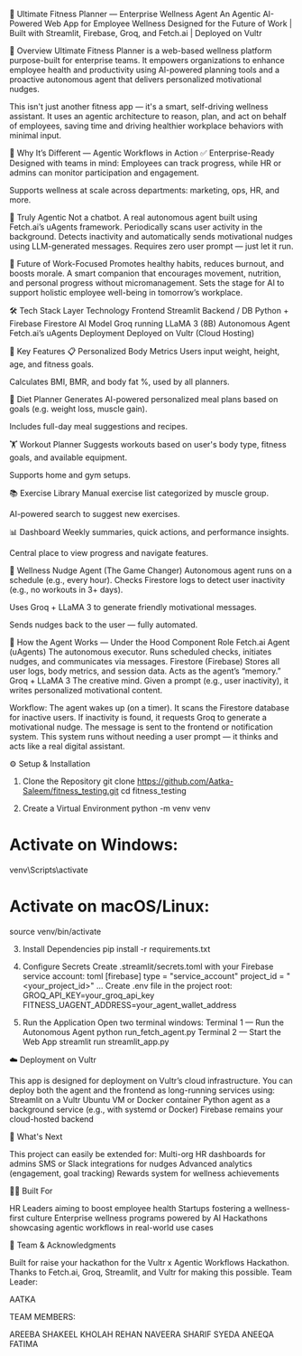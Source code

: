 💪 Ultimate Fitness Planner — Enterprise Wellness Agent
An Agentic AI-Powered Web App for Employee Wellness
Designed for the Future of Work | Built with Streamlit, Firebase, Groq, and Fetch.ai | Deployed on Vultr

🌟 Overview
Ultimate Fitness Planner is a web-based wellness platform purpose-built for enterprise teams. It empowers organizations to enhance employee health and productivity using AI-powered planning tools and a proactive autonomous agent that delivers personalized motivational nudges.

This isn't just another fitness app — it's a smart, self-driving wellness assistant. It uses an agentic architecture to reason, plan, and act on behalf of employees, saving time and driving healthier workplace behaviors with minimal input.

🚀 Why It’s Different — Agentic Workflows in Action
✅ Enterprise-Ready
Designed with teams in mind: Employees can track progress, while HR or admins can monitor participation and engagement.

Supports wellness at scale across departments: marketing, ops, HR, and more.

🤖 Truly Agentic
Not a chatbot. A real autonomous agent built using Fetch.ai’s uAgents framework.
Periodically scans user activity in the background.
Detects inactivity and automatically sends motivational nudges using LLM-generated messages.
Requires zero user prompt — just let it run.

🧠 Future of Work-Focused
Promotes healthy habits, reduces burnout, and boosts morale.
A smart companion that encourages movement, nutrition, and personal progress without micromanagement.
Sets the stage for AI to support holistic employee well-being in tomorrow’s workplace.

🛠️ Tech Stack
Layer	Technology
Frontend	Streamlit
Backend / DB	Python + Firebase Firestore
AI Model	Groq running LLaMA 3 (8B)
Autonomous Agent	Fetch.ai’s uAgents
Deployment	Deployed on Vultr (Cloud Hosting)

🧩 Key Features
📋 Personalized Body Metrics
Users input weight, height, age, and fitness goals.

Calculates BMI, BMR, and body fat %, used by all planners.

🥗 Diet Planner
Generates AI-powered personalized meal plans based on goals (e.g. weight loss, muscle gain).

Includes full-day meal suggestions and recipes.

🏋️ Workout Planner
Suggests workouts based on user's body type, fitness goals, and available equipment.

Supports home and gym setups.

📚 Exercise Library
Manual exercise list categorized by muscle group.

AI-powered search to suggest new exercises.

📊 Dashboard
Weekly summaries, quick actions, and performance insights.

Central place to view progress and navigate features.

🔔 Wellness Nudge Agent (The Game Changer)
Autonomous agent runs on a schedule (e.g., every hour).
Checks Firestore logs to detect user inactivity (e.g., no workouts in 3+ days).

Uses Groq + LLaMA 3 to generate friendly motivational messages.

Sends nudges back to the user — fully automated.

🧠 How the Agent Works — Under the Hood
Component	Role
Fetch.ai Agent (uAgents)	The autonomous executor. Runs scheduled checks, initiates nudges, and communicates via messages.
Firestore (Firebase)	Stores all user logs, body metrics, and session data. Acts as the agent’s “memory.”
Groq + LLaMA 3	The creative mind. Given a prompt (e.g., user inactivity), it writes personalized motivational content.

Workflow:
The agent wakes up (on a timer).
It scans the Firestore database for inactive users.
If inactivity is found, it requests Groq to generate a motivational nudge.
The message is sent to the frontend or notification system.
This system runs without needing a user prompt — it thinks and acts like a real digital assistant.

⚙️ Setup & Installation
1. Clone the Repository
git clone https://github.com/Aatka-Saleem/fitness_testing.git
cd fitness_testing

3. Create a Virtual Environment
python -m venv venv
# Activate on Windows:
venv\Scripts\activate
# Activate on macOS/Linux:
source venv/bin/activate

3. Install Dependencies
pip install -r requirements.txt

4. Configure Secrets
Create .streamlit/secrets.toml with your Firebase service account:
toml
[firebase]
type = "service_account"
project_id = "<your_project_id>"
...
Create .env file in the project root:
GROQ_API_KEY=your_groq_api_key
FITNESS_UAGENT_ADDRESS=your_agent_wallet_address

5. Run the Application
Open two terminal windows:
Terminal 1 — Run the Autonomous Agent
python run_fetch_agent.py
Terminal 2 — Start the Web App
streamlit run streamlit_app.py

☁️ Deployment on Vultr

This app is designed for deployment on Vultr’s cloud infrastructure. You can deploy both the agent and the frontend as long-running services using:
Streamlit on a Vultr Ubuntu VM or Docker container
Python agent as a background service (e.g., with systemd or Docker)
Firebase remains your cloud-hosted backend

🏁 What's Next

This project can easily be extended for:
Multi-org HR dashboards for admins
SMS or Slack integrations for nudges
Advanced analytics (engagement, goal tracking)
Rewards system for wellness achievements

🧑‍💼 Built For

HR Leaders aiming to boost employee health
Startups fostering a wellness-first culture
Enterprise wellness programs powered by AI
Hackathons showcasing agentic workflows in real-world use cases

👥 Team & Acknowledgments

Built for raise your hackathon for the Vultr x Agentic Workflows Hackathon.
Thanks to Fetch.ai, Groq, Streamlit, and Vultr for making this possible.
Team Leader:

AATKA

TEAM MEMBERS:

AREEBA SHAKEEL
KHOLAH REHAN
NAVEERA SHARIF
SYEDA ANEEQA FATIMA

